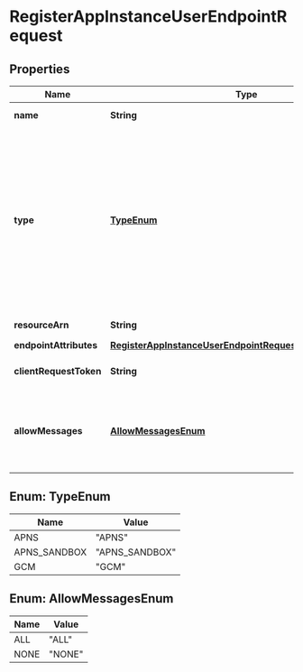 

# RegisterAppInstanceUserEndpointRequest


## Properties

| Name | Type | Description | Notes |
|------------ | ------------- | ------------- | -------------|
|**name** | **String** | The name of the &lt;code&gt;AppInstanceUserEndpoint&lt;/code&gt;. |  [optional] |
|**type** | [**TypeEnum**](#TypeEnum) | &lt;p&gt;The type of the &lt;code&gt;AppInstanceUserEndpoint&lt;/code&gt;. Supported types:&lt;/p&gt; &lt;ul&gt; &lt;li&gt; &lt;p&gt; &lt;code&gt;APNS&lt;/code&gt;: The mobile notification service for an Apple device.&lt;/p&gt; &lt;/li&gt; &lt;li&gt; &lt;p&gt; &lt;code&gt;APNS_SANDBOX&lt;/code&gt;: The sandbox environment of the mobile notification service for an Apple device.&lt;/p&gt; &lt;/li&gt; &lt;li&gt; &lt;p&gt; &lt;code&gt;GCM&lt;/code&gt;: The mobile notification service for an Android device.&lt;/p&gt; &lt;/li&gt; &lt;/ul&gt; &lt;p&gt;Populate the &lt;code&gt;ResourceArn&lt;/code&gt; value of each type as &lt;code&gt;PinpointAppArn&lt;/code&gt;.&lt;/p&gt; |  |
|**resourceArn** | **String** | The ARN of the resource to which the endpoint belongs. |  |
|**endpointAttributes** | [**RegisterAppInstanceUserEndpointRequestEndpointAttributes**](RegisterAppInstanceUserEndpointRequestEndpointAttributes.md) |  |  |
|**clientRequestToken** | **String** | The unique ID assigned to the request. Use different tokens to register other endpoints. |  |
|**allowMessages** | [**AllowMessagesEnum**](#AllowMessagesEnum) | Boolean that controls whether the AppInstanceUserEndpoint is opted in to receive messages. &lt;code&gt;ALL&lt;/code&gt; indicates the endpoint receives all messages. &lt;code&gt;NONE&lt;/code&gt; indicates the endpoint receives no messages. |  [optional] |



## Enum: TypeEnum

| Name | Value |
|---- | -----|
| APNS | &quot;APNS&quot; |
| APNS_SANDBOX | &quot;APNS_SANDBOX&quot; |
| GCM | &quot;GCM&quot; |



## Enum: AllowMessagesEnum

| Name | Value |
|---- | -----|
| ALL | &quot;ALL&quot; |
| NONE | &quot;NONE&quot; |



